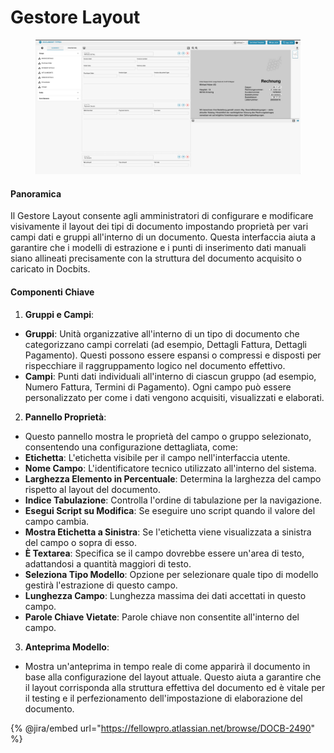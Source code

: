 # Gestore Layout

<figure><img src="../../../../.gitbook/assets/Bildschirmfoto 2024-05-08 um 08.46.24.png" alt=""><figcaption></figcaption></figure>

#### Panoramica

Il Gestore Layout consente agli amministratori di configurare e modificare visivamente il layout dei tipi di documento impostando proprietà per vari campi dati e gruppi all'interno di un documento. Questa interfaccia aiuta a garantire che i modelli di estrazione e i punti di inserimento dati manuali siano allineati precisamente con la struttura del documento acquisito o caricato in Docbits.

#### Componenti Chiave

1. **Gruppi e Campi**:
* **Gruppi**: Unità organizzative all'interno di un tipo di documento che categorizzano campi correlati (ad esempio, Dettagli Fattura, Dettagli Pagamento). Questi possono essere espansi o compressi e disposti per rispecchiare il raggruppamento logico nel documento effettivo.
* **Campi**: Punti dati individuali all'interno di ciascun gruppo (ad esempio, Numero Fattura, Termini di Pagamento). Ogni campo può essere personalizzato per come i dati vengono acquisiti, visualizzati e elaborati.
2. **Pannello Proprietà**:
* Questo pannello mostra le proprietà del campo o gruppo selezionato, consentendo una configurazione dettagliata, come:
* **Etichetta**: L'etichetta visibile per il campo nell'interfaccia utente.
* **Nome Campo**: L'identificatore tecnico utilizzato all'interno del sistema.
* **Larghezza Elemento in Percentuale**: Determina la larghezza del campo rispetto al layout del documento.
* **Indice Tabulazione**: Controlla l'ordine di tabulazione per la navigazione.
* **Esegui Script su Modifica**: Se eseguire uno script quando il valore del campo cambia.
* **Mostra Etichetta a Sinistra**: Se l'etichetta viene visualizzata a sinistra del campo o sopra di esso.
* **È Textarea**: Specifica se il campo dovrebbe essere un'area di testo, adattandosi a quantità maggiori di testo.
* **Seleziona Tipo Modello**: Opzione per selezionare quale tipo di modello gestirà l'estrazione di questo campo.
* **Lunghezza Campo**: Lunghezza massima dei dati accettati in questo campo.
* **Parole Chiave Vietate**: Parole chiave non consentite all'interno del campo.
3. **Anteprima Modello**:
* Mostra un'anteprima in tempo reale di come apparirà il documento in base alla configurazione del layout attuale. Questo aiuta a garantire che il layout corrisponda alla struttura effettiva del documento ed è vitale per il testing e il perfezionamento dell'impostazione di elaborazione del documento.

{% @jira/embed url="https://fellowpro.atlassian.net/browse/DOCB-2490" %}
